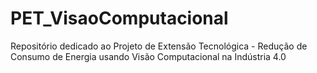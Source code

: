 # PET_VisaoComputacional
Repositório dedicado ao Projeto de Extensão Tecnológica - Redução de Consumo de Energia usando Visão Computacional na Indústria 4.0
